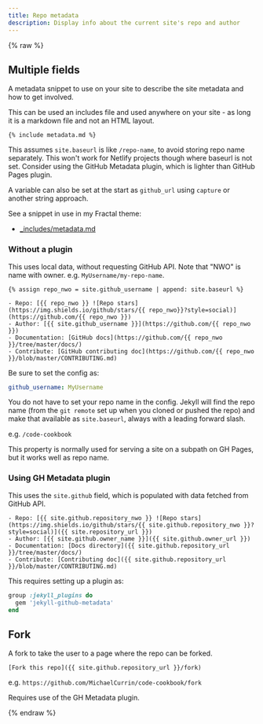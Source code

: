 ```yaml
---
title: Repo metadata
description: Display info about the current site's repo and author
---
```



{% raw %}

## Multiple fields

A metadata snippet to use on your site to describe the site metadata and how to get involved.

This can be used an includes file and used anywhere on your site - as long it is a markdown file and not an HTML layout.

```liquid
{% include metadata.md %}
```

This assumes `site.baseurl` is like `/repo-name`, to avoid storing repo name separately. This won't work for Netlify projects though where baseurl is not set. Consider using the GitHub Metadata plugin, which is lighter than GitHub Pages plugin.

A variable can also be set at the start as `github_url` using `capture` or another string approach.

See a snippet in use in my Fractal theme:

- [_includes/metadata.md](https://github.com/MichaelCurrin/fractal/blob/master/_includes/metadata.md)

### Without a plugin

This uses local data, without requesting GitHub API. Note that "NWO" is name with owner. e.g. `MyUsername/my-repo-name`.

```liquid
{% assign repo_nwo = site.github_username | append: site.baseurl %}

- Repo: [{{ repo_nwo }} ![Repo stars](https://img.shields.io/github/stars/{{ repo_nwo}}?style=social)](https://github.com/{{ repo_nwo }})
- Author: [{{ site.github_username }}](https://github.com/{{ repo_nwo }})
- Documentation: [GitHub docs](https://github.com/{{ repo_nwo }}/tree/master/docs/)
- Contribute: [GitHub contributing doc](https://github.com/{{ repo_nwo }}/blob/master/CONTRIBUTING.md)
```

Be sure to set the config as:

```yaml
github_username: MyUsername
```

You do not have to set your repo name in the config. Jekyll will find the repo name (from the `git remote` set up when you cloned or pushed the repo) and make that available as `site.baseurl`, always with a leading forward slash.

e.g. `/code-cookbook`

This property is normally used for serving a site on a subpath on GH Pages, but it works well as repo name.

### Using GH Metadata plugin

This uses the `site.github` field, which is populated with data fetched from GitHub API.

```liquid
- Repo: [{{ site.github.repository_nwo }} ![Repo stars](https://img.shields.io/github/stars/{{ site.github.repository_nwo }}?style=social)]({{ site.repository_url }})
- Author: [{{ site.github.owner_name }}]({{ site.github.owner_url }})
- Documentation: [Docs directory]({{ site.github.repository_url }}/tree/master/docs/)
- Contribute: [Contributing doc]({{ site.github.repository_url }}/blob/master/CONTRIBUTING.md)
```

This requires setting up a plugin as:

```ruby
group :jekyll_plugins do
  gem 'jekyll-github-metadata'
end
```


## Fork

A fork to take the user to a page where the repo can be forked.

```liquid
[Fork this repo]({{ site.github.repository_url }}/fork)
```

e.g. `https://github.com/MichaelCurrin/code-cookbook/fork`

Requires use of the GH Metadata plugin.

{% endraw %}
